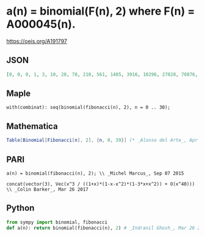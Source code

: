 # a\(n\) \= binomial\(F\(n\), 2\) where F\(n\) \= A000045\(n\)\.
https://oeis.org/A191797
## JSON
```JSON
[0, 0, 0, 1, 3, 10, 28, 78, 210, 561, 1485, 3916, 10296, 27028, 70876, 185745, 486591, 1274406, 3337236, 8738290, 22879230, 59901985, 156830905, 410597496, 1074972528, 2814337800, 7368069528, 19289917153, 50501756955, 132215475106, 346144864780, 906219437046]
```
## Maple
```Maple
with(combinat): seq(binomial(fibonacci(n), 2), n = 0 .. 30);
```
## Mathematica
```Mathematica
Table[Binomial[Fibonacci[n], 2], {n, 0, 39}] (* _Alonso del Arte_, Apr 04 2013 *)
```
## PARI
```PARI
a(n) = binomial(fibonacci(n), 2); \\ _Michel Marcus_, Sep 07 2015
```
```PARI
concat(vector(3), Vec(x^3 / ((1+x)*(1-x-x^2)*(1-3*x+x^2)) + O(x^40))) \\ _Colin Barker_, Mar 26 2017
```
## Python
```Python
from sympy import binomial, fibonacci
def a(n): return binomial(fibonacci(n), 2) # _Indranil Ghosh_, Mar 26 2017
```
